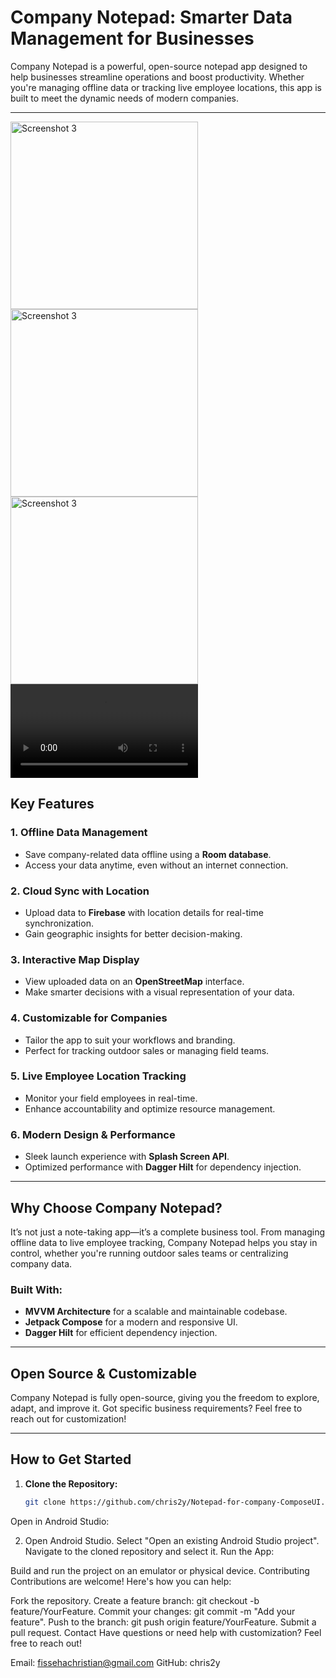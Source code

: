 # Company Notepad: Smarter Data Management for Businesses  

Company Notepad is a powerful, open-source notepad app designed to help businesses streamline operations and boost productivity. Whether you're managing offline data or tracking live employee locations, this app is built to meet the dynamic needs of modern companies.  

---


<img src="" alt="Screenshot 3" width="300"/>
<img src="" alt="Screenshot 3" width="300"/>
<img src="" alt="Screenshot 3" width="300"/>
<video src="https://www.youtube.com/watch?v=k4RKr1Angik&ab_channel=AbyssiniaGamer" controls width="300"></video>


## Key Features  

### 1. Offline Data Management  
- Save company-related data offline using a **Room database**.  
- Access your data anytime, even without an internet connection.  

### 2. Cloud Sync with Location  
- Upload data to **Firebase** with location details for real-time synchronization.  
- Gain geographic insights for better decision-making.  

### 3. Interactive Map Display  
- View uploaded data on an **OpenStreetMap** interface.  
- Make smarter decisions with a visual representation of your data.  

### 4. Customizable for Companies  
- Tailor the app to suit your workflows and branding.  
- Perfect for tracking outdoor sales or managing field teams.  

### 5. Live Employee Location Tracking  
- Monitor your field employees in real-time.  
- Enhance accountability and optimize resource management.  

### 6. Modern Design & Performance  
- Sleek launch experience with **Splash Screen API**.  
- Optimized performance with **Dagger Hilt** for dependency injection.  

---

## Why Choose Company Notepad?  
It’s not just a note-taking app—it’s a complete business tool. From managing offline data to live employee tracking, Company Notepad helps you stay in control, whether you're running outdoor sales teams or centralizing company data.  

### Built With:  
- **MVVM Architecture** for a scalable and maintainable codebase.  
- **Jetpack Compose** for a modern and responsive UI.  
- **Dagger Hilt** for efficient dependency injection.  

---

## Open Source & Customizable  
Company Notepad is fully open-source, giving you the freedom to explore, adapt, and improve it. Got specific business requirements? Feel free to reach out for customization!  

---

## How to Get Started  

1. **Clone the Repository:**  
   ```sh
   git clone https://github.com/chris2y/Notepad-for-company-ComposeUI.git
Open in Android Studio:

2. Open Android Studio.
Select "Open an existing Android Studio project".
Navigate to the cloned repository and select it.
Run the App:

Build and run the project on an emulator or physical device.
Contributing
Contributions are welcome! Here's how you can help:

Fork the repository.
Create a feature branch: git checkout -b feature/YourFeature.
Commit your changes: git commit -m "Add your feature".
Push to the branch: git push origin feature/YourFeature.
Submit a pull request.
Contact
Have questions or need help with customization? Feel free to reach out!

Email: fissehachristian@gmail.com
GitHub: chris2y
